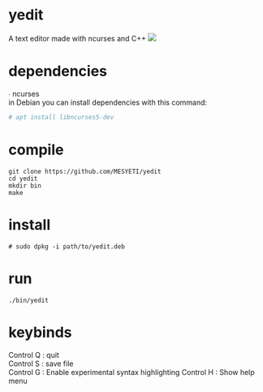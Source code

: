# yedit
A text editor made with ncurses and C++
<img src="https://server.mesyeti.uk/pictures/yedit7.png">
# dependencies
∙ ncurses
<br> in Debian you can install dependencies with this command:
```sh
# apt install libncurses5-dev
```
# compile
```
git clone https://github.com/MESYETI/yedit
cd yedit
mkdir bin
make
```
# install
```
# sudo dpkg -i path/to/yedit.deb
```
# run
```
./bin/yedit
```
# keybinds
Control Q : quit<br>
Control S : save file<br>
Control G : Enable experimental syntax highlighting
Control H : Show help menu
